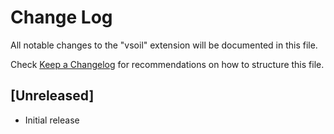 # Change Log

All notable changes to the "vsoil" extension will be documented in this file.

Check [Keep a Changelog](http://keepachangelog.com/) for recommendations on how to structure this file.

## [Unreleased]

- Initial release